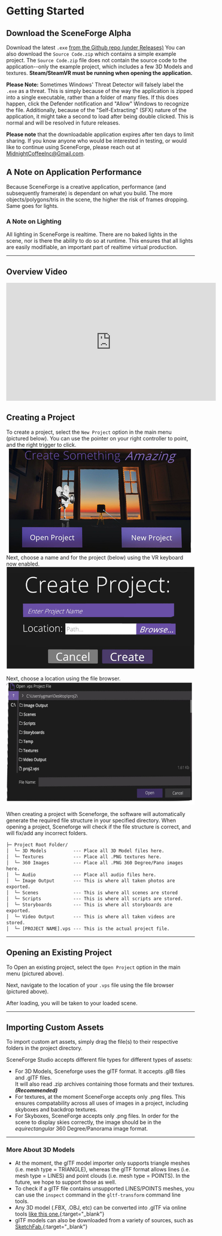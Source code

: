 
# Getting Started


## Download the SceneForge Alpha
Download the latest `.exe` [from the Github repo (under Releases)](https://github.com/MidnightCoffeeInc/SceneForge-Alpha-Test/releases) You can also download the `Source Code.zip` which contains a simple example project. The `Source Code.zip` file does not contain the source code to the application--only the example project, which includes a few 3D Models and textures.
**Steam/SteamVR must be running when opening the application.**

**Please Note:** Sometimes Windows' Threat Detector will falsely label the `.exe` as a threat.  This is simply because of the way the application is zipped into a single executable, rather than a folder of many files.  If this does happen, click the Defender notification and "Allow" Windows to recognize the file.  Additionally, because of the "Self-Extracting" (SFX) nature of the application, it might take a second to load after being double clicked.  This is normal and will be resolved in future releases. 

**Please note** that the downloadable application expires after ten days to limit sharing. If you know anyone who would be interested in testing, or would like to continue using SceneForge, please reach out at <MidnightCoffeeInc@Gmail.com>.

## A Note on Application Performance
Because SceneForge is a creative application, performance (and subsequently framerate) is dependant on what you build.  The more objects/polygons/tris in the scene, the higher the risk of frames dropping.  Same goes for lights.
### A Note on Lighting
All lighting in SceneForge is realtime.  There are no baked lights in the scene, nor is there the ability to do so at runtime.  This ensures that all lights are easily modifiable, an important part of realtime virtual production.

---
## Overview Video
<iframe width="560" height="315" src="https://www.youtube-nocookie.com/embed/H1BXDPQNIEk" frameborder="0" allow="accelerometer; autoplay; clipboard-write; encrypted-media; gyroscope; picture-in-picture" allowfullscreen></iframe>

## Creating a Project
To create a project, select the `New Project` option in the main menu (pictured below).  You can use the pointer on your right controller to point, and the right trigger to click.
![Screenshot](img/mainMenu.png)
Next, choose a name and for the project (below) using the VR keyboard now enabled.
![Screenshot](img/createProject.png)

Next, choose a location using the file browser.
![Screenshot](img/fileSelector.png)

When creating a project with Sceneforge, the software will automatically generate the required file structure in your specified directory. When opening a project, Sceneforge will check if the file structure is correct, and will fix/add any incorrect folders.

```
├─ Project Root Folder/
│  └─ 3D Models          --- Place all 3D Model files here.
│  └─ Textures           --- Place all .PNG textures here.
│  └─ 360 Images         --- Place all .PNG 360 Degree/Pano images here.
│  └─ Audio              --- Place all audio files here.
│  └─ Image Output       --- This is where all taken photos are exported.
│  └─ Scenes             --- This is where all scenes are stored
│  └─ Scripts            --- This is where all scripts are stored.
│  └─ Storyboards        --- This is where all storyboards are exported.
│  └─ Video Output       --- This is where all taken videos are stored.
│  └─ [PROJECT NAME].vps --- This is the actual project file.
```
---
## Opening an Existing Project
To Open an existing project, select the `Open Project` option in the main menu (pictured above).

Next, navigate to the location of your `.vps` file using the file browser (pictured above).

After loading, you will be taken to your loaded scene.

---
## Importing Custom Assets
To import custom art assets, simply drag the file(s) to their respective folders in the project directory.

SceneForge Studio accepts different file types for different types of assets:

* For 3D Models, Sceneforge uses the glTF format.  It accepts .glB files and .glTF files.  
It will also read .zip archives containing those formats and their textures. ***(Recommended)***
* For textures, at the moment SceneForge accepts only .png files.  This ensures compatability across all uses of images in a project, including skyboxes and backdrop textures.
* For Skyboxes, SceneForge accepts only .png files.  In order for the scene to display skies correctly, the image should be in the *equirectangular* 360 Degree/Panorama image format.
- - -
### More About 3D Models
* At the moment, the glTF model importer only supports triangle meshes (i.e. mesh type = TRIANGLE), whereas the glTF format allows lines (i.e. mesh type = LINES) and point clouds (i.e. mesh type = POINTS).  In the future, we hope to support those as well. 
* To check if a glTF file contains unsupported LINES/POINTS meshes, you can use the `inspect` command in the `gltf-transform` command line tools. 
* Any 3D model (.FBX, .OBJ, etc) can be converted into .glTF via online tools [like this one.](https://blackthread.io/gltf-converter/){:target="_blank"}
* glTF models can also be downloaded from a variety of sources, such as [SketchFab.](http://sketchfab.com/){:target="_blank"}

